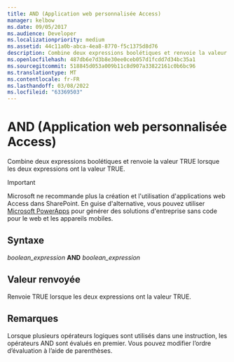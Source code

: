 ```yaml
---
title: AND (Application web personnalisée Access)
manager: kelbow
ms.date: 09/05/2017
ms.audience: Developer
ms.localizationpriority: medium
ms.assetid: 44c11a0b-abca-4ea8-8770-f5c1375d8d76
description: Combine deux expressions boolétiques et renvoie la valeur TRUE lorsque les deux expressions ont la valeur TRUE.
ms.openlocfilehash: 487db6e7d3b8e30ee0ceb057d1fcdd7d34bc35a1
ms.sourcegitcommit: 518845d053a009b11c8d907a33822161c0b6bc96
ms.translationtype: MT
ms.contentlocale: fr-FR
ms.lasthandoff: 03/08/2022
ms.locfileid: "63369503"
---
```

# <a name="and-access-custom-web-app"></a>AND (Application web personnalisée Access)

Combine deux expressions boolétiques et renvoie la valeur TRUE lorsque les deux expressions ont la valeur TRUE.
  
> [!IMPORTANT]
> Microsoft ne recommande plus la création et l'utilisation d'applications web Access dans SharePoint. En guise d'alternative, vous pouvez utiliser [Microsoft PowerApps](https://powerapps.microsoft.com/) pour générer des solutions d'entreprise sans code pour le web et les appareils mobiles.
  
## <a name="syntax"></a>Syntaxe

 *boolean_expression* **AND** *boolean_expression*
  
## <a name="return-value"></a>Valeur renvoyée

Renvoie TRUE lorsque les deux expressions ont la valeur TRUE.
  
## <a name="remarks"></a>Remarques

Lorsque plusieurs opérateurs logiques sont utilisés dans une instruction, les opérateurs AND sont évalués en premier. Vous pouvez modifier l’ordre d’évaluation à l’aide de parenthèses.
  